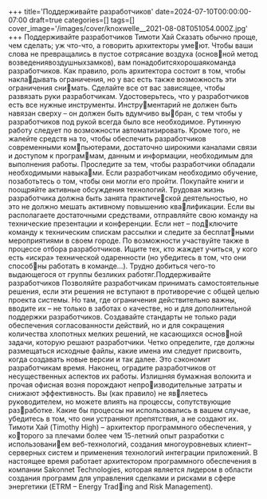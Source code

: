 +++
title='Поддерживайте разработчиков'
date=2024-07-10T00:00:00-07:00
draft=true
categories=[]
tags=[]
cover_image='/images/cover/knoxwelle__2021-08-08T051054.000Z.jpg'
+++
Поддерживайте 
разработчиков
Тимоти Хай
Сказать обычно проще, чем сделать; уж что-что, а говорить архитекторы умеют. Чтобы ваши слова не превращались в пустое сотрясание воздуха (основной метод возведениявоздушныхзамков), вам понадобитсяхорошаякоманда
разработчиков. Как правило, роль архитектора состоит в том, чтобы накладывать ограничения, но у вас есть также возможность эти ограничения снимать. Сделайте все от вас зависящее, чтобы развязать руки разработчикам.
Удостоверьтесь, что у разработчиков есть все нужные инструменты. Инструментарий не должен быть навязан сверху – он должен быть вдумчиво выбран, с тем чтобы у разработчиков под рукой всегда было все необходимое.
Рутинную работу следует по возможности автоматизировать. Кроме того, не
жалейте средств на то, чтобы обеспечить разработчиков современными компьютерами, достаточно широкими каналами связи и доступом к программам, данным и информации, необходимым для выполнения работы.
Проследите за тем, чтобы разработчики обладали необходимыми навыками. Если разработчикам необходимо обучение, позаботьтесь о том, чтобы
они могли его пройти. Покупайте книги и поощряйте активные обсуждения
технологий. Трудовая жизнь разработчика должна быть занята практической деятельностью, но это не должно мешать активному повышению квалификации. Если вы располагаете достаточными средствами, отправляйте
свою команду на технические презентации и конференции. Если нет – подключите команду к техническим спискам рассылки и следите за бесплатными мероприятиями в своем городе. По возможности участвуйте также
в процессе отбора разработчиков. Ищите тех, кто жаждет учиться, у кого
есть «искра» технической одаренности (но убедитесь в том, что они способны работать в команде…). Трудно добиться чего-то выдающегося от группы
безликих работяг.Поддерживайте разработчиков 
Позволяйте разработчикам принимать самостоятельные решения, если эти
решения не вступают в противоречие с общей целью проекта системы. Но
там, где ограничения действительно важны, вводите их – не только в заботах
о качестве, но и для дополнительной поддержки разработчиков. Создавайте
стандарты не только ради обеспечения согласованности действий, но и для
сокращения количества хлопотных мелких решений, не касающихся основной задачи, которую решают разработчики. Четко определите, где должны
размещаться исходные файлы, какие имена им следует присвоить, когда
создавать новые версии и так далее. Это сэкономит разработчикам время.
Наконец, оградите разработчиков от несущественных аспектов их работы.
Излишняя бумажная волокита и прочая офисная возня порождают непроизводительные затраты и снижают эффективность. Вы (как правило) не являетесь руководителем, но можете влиять на процессы, сопутствующие разработке. Какие бы процессы ни использовались в вашем случае, убедитесь
в том, что они устраняют препятствия, а не создают их.
Тимоти Хай (Timothy High) – архитектор программного обеспечения, у которого за плечами более чем 15-летний опыт разработки с использованием веб-технологий, создания многоуровневых клиент–серверных систем 
и применения технологий интеграции приложений. В настоящее время 
работает архитектором программного обеспечения в компании Sakonnet
Technologies, которая является лидером в области создания программ для 
управления сделками и рисками в сфере энергетики (ETRM – Energy Trading and Risk Management).